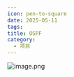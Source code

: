 ```yaml
---
icon: pen-to-square
date: 2025-05-11
tags: 
title: OSPF
category:
  - 项目
---
```

![image.png](https://cdn.jsdelivr.net/gh/fakeppa/blog-img/20250511160553.png)

